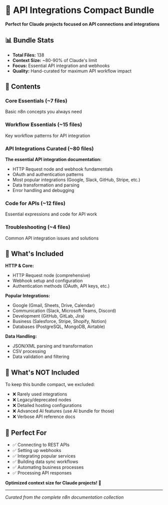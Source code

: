 # 🔗 API Integrations Compact Bundle

**Perfect for Claude projects focused on API connections and integrations**

## 📊 Bundle Stats
- **Total Files:** 138
- **Context Size:** ~80-90% of Claude's limit
- **Focus:** Essential API integration and webhooks
- **Quality:** Hand-curated for maximum API workflow impact

## 📁 Contents

### Core Essentials (~7 files)
Basic n8n concepts you always need

### Workflow Essentials (~15 files)
Key workflow patterns for API integration

### API Integrations Curated (~80 files)
**The essential API integration documentation:**
- HTTP Request node and webhook fundamentals
- OAuth and authentication patterns
- Most popular integrations (Google, Slack, GitHub, Stripe, etc.)
- Data transformation and parsing
- Error handling and debugging

### Code for APIs (~12 files)
Essential expressions and code for API work

### Troubleshooting (~4 files)
Common API integration issues and solutions

## 🎯 What's Included

**HTTP & Core:**
- HTTP Request node (comprehensive)
- Webhook setup and configuration
- Authentication methods (OAuth, API keys, etc.)

**Popular Integrations:**
- Google (Gmail, Sheets, Drive, Calendar)
- Communication (Slack, Microsoft Teams, Discord)
- Development (GitHub, GitLab, Jira)
- Business (Salesforce, Stripe, Shopify, Notion)
- Databases (PostgreSQL, MongoDB, Airtable)

**Data Handling:**
- JSON/XML parsing and transformation
- CSV processing
- Data validation and filtering

## 🚫 What's NOT Included

To keep this bundle compact, we excluded:
- ❌ Rarely used integrations
- ❌ Legacy/deprecated nodes
- ❌ Detailed hosting configurations
- ❌ Advanced AI features (use AI bundle for those)
- ❌ Verbose API reference docs

## 🚀 Perfect For

- ✅ Connecting to REST APIs
- ✅ Setting up webhooks
- ✅ Integrating popular services
- ✅ Building data sync workflows
- ✅ Automating business processes
- ✅ Processing API responses

**Optimized context size for Claude projects! 🤖**

---

*Curated from the complete n8n documentation collection*
